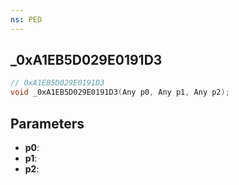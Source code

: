 ```yaml
---
ns: PED
---
```

## _0xA1EB5D029E0191D3

```c
// 0xA1EB5D029E0191D3
void _0xA1EB5D029E0191D3(Any p0, Any p1, Any p2);
```

## Parameters
* **p0**:
* **p1**:
* **p2**:
